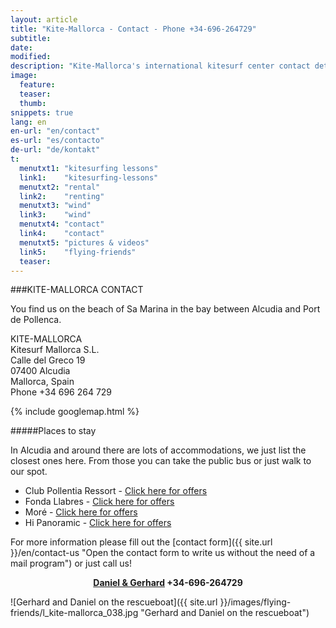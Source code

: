 ```yaml
---
layout: article
title: "Kite-Mallorca - Contact - Phone +34-696-264729"
subtitle: 
date: 
modified:
description: "Kite-Mallorca's international kitesurf center contact details and ubication on the island"
image:
  feature:
  teaser:
  thumb:
snippets: true
lang: en
en-url: "en/contact"
es-url: "es/contacto"
de-url: "de/kontakt"
t:
  menutxt1: "kitesurfing lessons"
  link1:    "kitesurfing-lessons"
  menutxt2: "rental"
  link2:    "renting"
  menutxt3: "wind"
  link3:    "wind"
  menutxt4: "contact"
  link4:    "contact"
  menutxt5: "pictures & videos"
  link5:    "flying-friends"
  teaser:
---
```


###KITE-MALLORCA CONTACT

You find us on the beach of Sa Marina in the bay between Alcudia and Port de Pollenca.

KITE-MALLORCA  
Kitesurf Mallorca S.L.  
Calle del Greco 19  
07400 Alcudia  
Mallorca, Spain  
Phone +34 696 264 729

{% include googlemap.html %}

#####Places to stay

In Alcudia and around there are lots of accommodations, we just list the closest ones here.
From those you can take the public bus or just walk to our spot.

* Club Pollentia Ressort - [Click here for offers](https://www.clubpollentia.com/?lang=en "www.clubpollentia.com")
* Fonda Llabres - [Click here for offers](http://www.fondallabres.com/e_alcudia.htm "www.fondallabres.com")
* Moré - [Click here for offers](http://hotelmore.com/en/hotel-more-alcudia "www.hotelmore.com")
* Hi Panoramic - [Click here for offers](http://www.hihotels.net/en/hotels/7-smartline-panoramic "www.hihotels.net")



For more information please fill out the [contact form]({{ site.url }}/en/contact-us "Open the contact form to write us without the need of a mail program") or just call us!

<p style='text-align: center;'><strong><a href="{{ site.url }}/en/contact-us" title="Open the contact form to write us without a mail program">Daniel & Gerhard</a> +34-696-264729</strong></p>

![Gerhard and Daniel on the rescueboat]({{ site.url }}/images/flying-friends/l_kite-mallorca_038.jpg "Gerhard and Daniel on the rescueboat")


